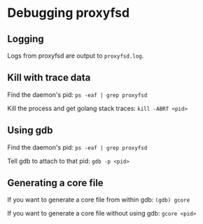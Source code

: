 # Debugging proxyfsd

## Logging
Logs from proxyfsd are output to `proxyfsd.log`.


## Kill with trace data
Find the daemon's pid: `ps -eaf | grep proxyfsd`

Kill the process and get golang stack traces: `kill -ABRT <pid>`

## Using gdb
Find the daemon's pid: `ps -eaf | grep proxyfsd`

Tell gdb to attach to that pid: `gdb -p <pid>`


## Generating a core file
If you want to generate a core file from within gdb: `(gdb) gcore`

If you want to generate a core file without using gdb: `gcore <pid>`

